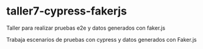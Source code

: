 # taller7-cypress-fakerjs
Taller para realizar pruebas e2e y datos generados con faker.js

Trabaja escenarios de pruebas con cypress y datos generados con Faker.js
